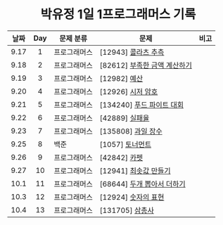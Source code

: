 <div align="center">
  
# 박유정 1일 1프로그래머스 기록

| 날짜 | Day | 문제 분류    | 문제                                                  | 비고 |
| :--: | :-: | ------------ | ----------------------------------------------------- | ---- |
| 9.17 |  1  | 프로그래머스 | [12943] [콜라츠 추측](./9월/3주차/0917)            |      |
| 9.18 |  2  | 프로그래머스 | [82612] [부족한 금액 계산하기](./9월/4주차/0918/)            |      |
| 9.19 |  3  | 프로그래머스 | [12982] [예산](./9월/4주차/0919/)            |      |
| 9.20 |  4  | 프로그래머스 | [12926] [시저 암호](./9월/4주차/0920/)            |      |
| 9.21 |  5  | 프로그래머스 | [134240] [푸드 파이트 대회](./9월/4주차/0921/)            |      |
| 9.22 |  6  | 프로그래머스 | [42889] [실패율](./9월/4주차/0922/)            |      |
| 9.23 |  7  | 프로그래머스 | [135808] [과일 장수](./9월/4주차/0923/)            |      |
| 9.25 |  8  | 백준 | [1057] [토너먼트](./9월/5주차/0925/)            |      |
| 9.26 |  9  | 프로그래머스 | [42842] [카펫](./9월/5주차/0926/)            |      |
| 9.27 |  10  | 프로그래머스 | [12941] [최솟값 만들기](./9월/5주차/0927/)            |      |
| 10.1 |  11  | 프로그래머스 | [68644] [두개 뽑아서 더하기](./10월/1주차/1001)            |      |
| 10.3 |  12  | 프로그래머스 | [12924] [숫자의 표현](./10월/1주차/1003)            |      |
| 10.4 |  13  | 프로그래머스 | [131705] [삼총사](./10월/1주차/1004)            |      |



</div>